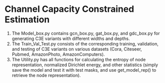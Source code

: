 # Channel Capacity Constrained Estimation

1. The Model_box.py contains gcn_box.py, gat_box.py, and gdc_box.py for generating C3E variants with different widths and depths.
2. The Train_Val_Test.py consists of the corresponding training, validation, and testing of C3E variants on various datasets (Cora, Citeseer, Pubmed, AmazonPhoto, AmazonComputers).
3. The Utility.py has all functions for calculating the entropy of node representation, normalized Dirichlet energy, and other statistics (simply save the model and test it with test masks, and use get_model_rep() to retrieve the node representation).

